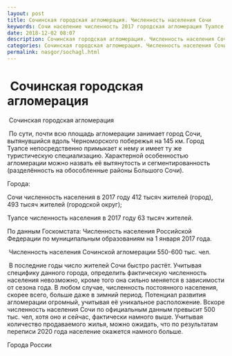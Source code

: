 ```yaml
---
layout: post
title: Сочинская городская агломерация. Численность населения Сочи
keywords: Сочи население численность 2017 городская агломерация Туапсе 
date: 2018-12-02 08:07
description: Сочинская городская агломерация. Численность населения Сочи и Туапсе 2017
categories: Сочинская городская агломерация. Численность населения Сочи и Туапсе 2017
permalink: nasgor/sochagl.html
---
```


#  Сочинская городская агломерация



 Сочинская городская агломерация



 По сути, почти всю площадь агломерации занимает город Сочи, вытянувшийся вдоль Черноморского побережья на 145 км. Город Туапсе непосредственно примыкает к нему и имеет ту же туристическую специализацию. Характерной особенностью агломерации можно назвать её вытянутость и сегментированность (разделённость на обособленные районы Большого Сочи).



Города: 



Сочи численность населения в 2017 году 412 тысяч жителей (город), 493 тысяч жителей (городской округ);


Туапсе численность населения в 2017 году 63 тысяч жителей.


По данным Госкомстата: Численность населения Российской Федерации по муниципальным образованиям на 1 января 2017 года.



 Численность населения Сочинской агломерации 550-600 тыс. чел.




 В последние годы число жителей Сочи быстро растёт. Учитывая специфику данного города, определить фактическую численность населения невозможно, кроме того она сильно меняется в зависимости от сезона года. В любом случае, численность постоянного населения, скорее всего, больше даже в зимний период. Потенциал развития агломерации огромный, учитывая её уникальное расположение. Вскоре численность населения Сочи по официальным данным превысит 500 тыс. чел, хотя оно и сейчас, фактически намного выше. Учитывая количество продаваемого жилья, можно ожидать, что по результатам переписи 2020 года население окажется намного больше.  



Города России

		
